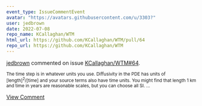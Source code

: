 ```yaml
---
event_type: IssueCommentEvent
avatar: "https://avatars.githubusercontent.com/u/3303?"
user: jedbrown
date: 2022-07-08
repo_name: KCallaghan/WTM
html_url: https://github.com/KCallaghan/WTM/pull/64
repo_url: https://github.com/KCallaghan/WTM
---
```


<a href='https://github.com/jedbrown' target='_blank'>jedbrown</a> commented on issue <a href='https://github.com/KCallaghan/WTM/pull/64' target='_blank'>KCallaghan/WTM#64</a>.

<small>The time step is in whatever units you use. Diffusivity in the PDE has units of $[\text{length}]^2/[\text{time}]$ and your source terms also have time units. You might find that length 1 km and time in years are reasonable scales, but you can choose all SI....</small>

<a href='https://github.com/KCallaghan/WTM/pull/64' target='_blank'>View Comment</a>